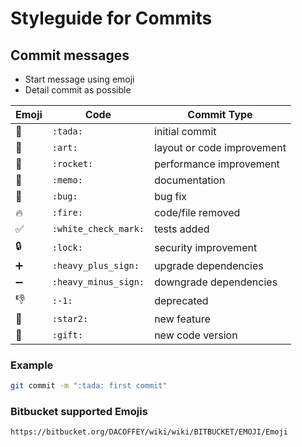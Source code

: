 # Styleguide for Commits

## Commit messages

- Start message using emoji
- Detail commit as possible

Emoji | Code | Commit Type
------------ | ------------- | -------------
:tada: | `:tada:` | initial commit
:art: | `:art:` | layout or code improvement
:rocket: | `:rocket:` | performance improvement
:memo: | `:memo:` | documentation
:bug: | `:bug:` | bug fix
:fire: | `:fire:` | code/file removed
:white_check_mark: | `:white_check_mark:` | tests added
:lock: | `:lock:` | security improvement
:heavy_plus_sign: | `:heavy_plus_sign:` | upgrade dependencies
:heavy_minus_sign: | `:heavy_minus_sign:` | downgrade dependencies
:-1: | `:-1:` | deprecated
:star2: | `:star2:` | new feature
:gift: | `:gift:` | new code version

### Example
```bash
git commit -m ":tada: first commit"
``` 

### Bitbucket supported Emojis
```bash
https://bitbucket.org/DACOFFEY/wiki/wiki/BITBUCKET/EMOJI/Emoji
```